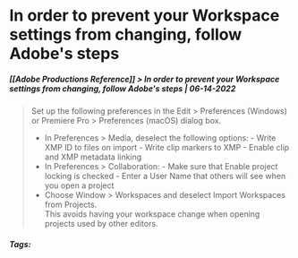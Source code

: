 # In order to prevent your Workspace settings from changing, follow Adobe's steps
##### [[Adobe Productions Reference]] > In order to prevent your Workspace settings from changing, follow Adobe's steps | 06-14-2022

> Set up the following preferences in the Edit > Preferences (Windows) or Premiere Pro > Preferences (macOS) dialog box.
> -   In Preferences > Media, deselect the following options:
    -   Write XMP ID to files on import
    -   Write clip markers to XMP
    -   Enable clip and XMP metadata linking
>-   In Preferences > Collaboration:
    -   Make sure that Enable project locking is checked
    -   Enter a User Name that others will see when you open a project
>-   Choose Window > Workspaces and deselect Import Workspaces from Projects.  
    This avoids having your workspace change when opening projects used by other editors.

##### Tags: 